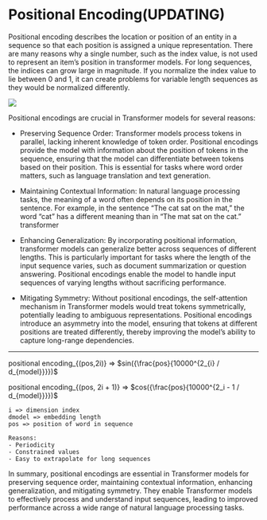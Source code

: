# Positional Encoding(UPDATING)
Positional encoding describes the location or position of an entity in a sequence so that each position is assigned a unique representation. There are many reasons why a single number, such as the index value, is not used to represent an item’s position in transformer models. For long sequences, the indices can grow large in magnitude. If you normalize the index value to lie between 0 and 1, it can create problems for variable length sequences as they would be normalized differently.

![](https://machinelearningmastery.com/wp-content/uploads/2022/01/PE3.png)

Positional encodings are crucial in Transformer models for several reasons:

- Preserving Sequence Order: Transformer models process tokens in parallel, lacking inherent knowledge of token order. Positional encodings provide the model with information about the position of tokens in the sequence, ensuring that the model can differentiate between tokens based on their position. This is essential for tasks where word order matters, such as language translation and text generation.

- Maintaining Contextual Information: In natural language processing tasks, the meaning of a word often depends on its position in the sentence. For example, in the sentence “The cat sat on the mat,” the word “cat” has a different meaning than in “The mat sat on the cat.” transformer

- Enhancing Generalization: By incorporating positional information, transformer models can generalize better across sequences of different lengths. This is particularly important for tasks where the length of the input sequence varies, such as document summarization or question answering. Positional encodings enable the model to handle input sequences of varying lengths without sacrificing performance.

- Mitigating Symmetry: Without positional encodings, the self-attention mechanism in Transformer models would treat tokens symmetrically, potentially leading to ambiguous representations. Positional encodings introduce an asymmetry into the model, ensuring that tokens at different positions are treated differently, thereby improving the model’s ability to capture long-range dependencies.

---

positional encoding_{(pos,2i)} => $sin({\frac{pos}{10000^{2_{i} / d_{model}}}})$

positional encoding_{(pos, 2i + 1)} => $cos({\frac{pos}{10000^{2_i - 1 / d_{model}}}})$

```
i => dimension index
dmodel => embedding length
pos => position of word in sequence

Reasons:
- Periodicity
- Constrained values
- Easy to extrapolate for long sequences
```
In summary, positional encodings are essential in Transformer models for preserving sequence order, maintaining contextual information, enhancing generalization, and mitigating symmetry. They enable Transformer models to effectively process and understand input sequences, leading to improved performance across a wide range of natural language processing tasks.
